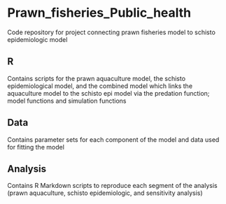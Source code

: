 # Prawn_fisheries_Public_health
Code repository for project connecting prawn fisheries model to schisto epidemiologic model

## R  
Contains scripts for the prawn aquaculture model, the schisto epidemiological model, and the combined model which links the aquaculture model to the schisto epi model via the predation function; model functions and simulation functions  

## Data  
Contains parameter sets for each component of the model and data used for fitting the model   

## Analysis
Contains R Markdown scripts to reproduce each segment of the analysis (prawn aquaculture, schisto epidemiologic, and sensitivity analysis)
